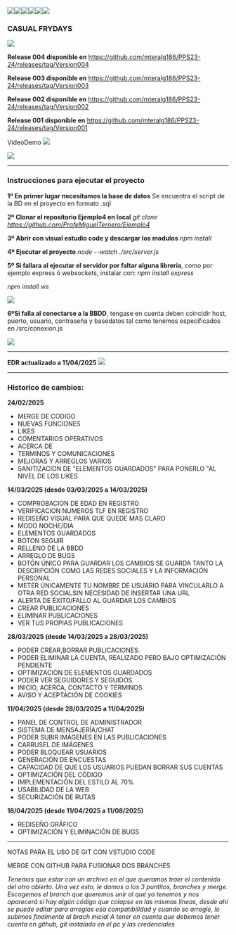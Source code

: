 ![](https://img.shields.io/badge/MIT-green?style=for-the-badge)![](https://img.shields.io/badge/CSS3-1572B6?style=for-the-badge&logo=css3&logoColor=white)![](https://img.shields.io/badge/Node%20js-339933?style=for-the-badge&logo=nodedotjs&logoColor=white)![](https://img.shields.io/badge/JavaScript-323330?style=for-the-badge&logo=javascript&logoColor=F7DF1E)![](https://img.shields.io/badge/MariaDB-003545?style=for-the-badge&logo=mariadb&logoColor=white)![](https://img.shields.io/badge/MySQL-005C84?style=for-the-badge&logo=mysql&logoColor=white)

### **CASUAL FRYDAYS**

![](https://i.imgur.com/2iJH0rG.png)

**Release 004 disponible en**
https://github.com/mteralg186/PPS23-24/releases/tag/Version004

**Release 003 disponible en**
https://github.com/mteralg186/PPS23-24/releases/tag/Version003

**Release 002 disponible en**
https://github.com/mteralg186/PPS23-24/releases/tag/Version002

**Release 001 disponible en**
https://github.com/mteralg186/PPS23-24/releases/tag/Version001

VideoDemo [![](https://i.imgur.com/nDFC66C.png)](https://www.youtube.com/watch?v=XwmCFWEHQwY)

![](https://raw.githubusercontent.com/mteralg186/PPS23-24/refs/heads/11042025/src/assets/images/tristepatatas.png)

------------


### **Instrucciones para ejecutar el proyecto**

**1º En primer lugar necesitamos la base de datos**
Se encuentra el script de la BD en el proyecto en formato .sql

**2º Clonar el repositorio Ejemplo4 en local**
*git clone https://github.com/ProfeMiguelTernero/Ejemplo4*

**3º Abrir con visual estudio code y descargar los modulos**
*npm install*

**4º Ejecutar el proyecto**
*node --watch ./src/server.js*

**5º Si fallara al ejecutar el servidor por faltar alguna libreria**, como por ejemplo express ó websockets, instalar con:
*npm install express*

*npm install ws*


![](https://i.imgur.com/eN9mLl4.png)

**6ºSi falla al conectarse a la BBDD**, tengase en cuenta deben coincidir host, puerto, usuario, contraseña y basedatos tal como tenemos especificados en /src/conexion.js

![](https://i.imgur.com/ctLAUfh.png)

------------


**EDR actualizado a 11/04/2025**
![](https://i.imgur.com/bzFACpn.png)


------------


### **Historico de cambios:**

**24/02/2025**

- MERGE DE CODIGO
- NUEVAS FUNCIONES
- LIKES
- COMENTARIOS OPERATIVOS
- ACERCA DE
- TERMINOS Y COMUNICACIONES
- MEJORAS Y ARREGLOS VARIOS
- SANITIZACION DE "ELEMENTOS GUARDADOS" PARA PONERLO "AL NIVEL DE LOS LIKES

**14/03/2025 (desde 03/03/2025 a 14/03/2025)**

- COMPROBACION DE EDAD EN REGISTRO
- VERIFICACION NUMEROS TLF EN REGISTRO
- REDISEÑO VISUAL PARA QUE QUEDE MAS CLARO
- MODO NOCHE/DIA
- ELEMENTOS GUARDADOS
- BOTON SEGUIR
- RELLENO DE LA BBDD
- ARREGLO DE BUGS
- BOTÓN ÚNICO PARA GUARDAR LOS CAMBIOS SE GUARDA TANTO LA DESCRIPCIÓN COMO LAS REDES SOCIALES Y LA INFORMACIÓN PERSONAL
- METER ÚNICAMENTE TU NOMBRE DE USUARIO PARA VINCULARLO A OTRA RED SOCIALSIN NECESIDAD DE INSERTAR UNA URL 
- ALERTA DE ÉXITO/FALLO AL GUARDAR LOS CAMBIOS
- CREAR PUBLICACIONES
- ELIMINAR PUBLICACIONES
- VER TUS PROPIAS PUBLICACIONES

**28/03/2025 (desde 14/03/2025 a 28/03/2025)**

- PODER CREAR,BORRAR PUBLICACIONES.
- PODER ELIMINAR LA CUENTA, REALIZADO PERO BAJO OPTIMIZACIÓN PENDIENTE
- OPTIMIZACIÓN DE ELEMENTOS GUARDADOS
- PODER VER SEGUIDORES Y SEGUIDOS
- INICIO, ACERCA, CONTACTO Y TÉRMINOS
- AVISO Y ACEPTACIÓN DE COOKIES

**11/04/2025 (desde 28/03/2025 a 11/04/2025)**

- PANEL DE CONTROL DE ADMINISTRADOR
- SISTEMA DE MENSAJERÍA/CHAT
- PODER SUBIR IMÁGENES EN LAS PUBLICACIONES
- CARRUSEL DE IMÁGENES
- PODER BLOQUEAR USUARIOS
- GENERACIÓN DE ENCUESTAS
- CAPACIDAD DE QUE LOS USUARIOS PUEDAN BORRAR SUS CUENTAS
- OPTIMIZACIÓN DEL CÓDIGO
- IMPLEMENTACIÓN DEL ESTILO AL 70%
- USABILIDAD DE LA WEB
- SECURIZACIÓN DE RUTAS

**18/04/2025 (desde 11/04/2025 a 11/08/2025)**

- REDISEÑO GRÁFICO
- OPTIMIZACIÓN Y ELIMINACIÓN DE BUGS

------------



NOTAS PARA EL USO DE GIT CON VSTUDIO CODE

MERGE CON GITHUB PARA FUSIONAR DOS BRANCHES

*Tenemos que estar con un archivo en el que queramos traer el contenido del otro abierto. Una vez esto, le damos a los 3 puntitos, branches y merge. Escogemos el branch que queremos unir al que ya tenemos y nos aparecerá si hay algún código que colapse en las mismas líneas, desde ahi se puede editar para arreglas esa compatibilidad y cuando se arregle, lo subimos finalmente al brach inicial A tener en cuenta que debemos tener cuenta en github, git instalado en el pc y las credenciales*
